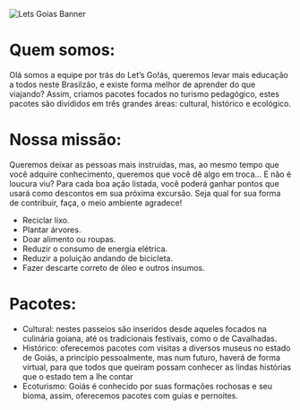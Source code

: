![Lets Goias Banner](https://user-images.githubusercontent.com/57842220/126340267-85c84b65-12a3-4461-b9bc-9eb910c24331.png)

# Quem somos: 

Olá somos a equipe por trás do Let’s Go!ás, queremos levar mais educação a todos neste Brasilzão, e existe forma melhor de aprender do que viajando?
Assim, criamos pacotes focados no turismo pedagógico, estes pacotes são divididos em três grandes áreas: cultural, histórico e ecológico.

# Nossa missão:

Queremos deixar as pessoas mais instruídas, mas, ao mesmo tempo que você adquire conhecimento, queremos que você dê algo em troca…
E não é loucura viu? Para cada boa ação listada, você poderá ganhar pontos que usará como descontos em sua próxima excursão. Seja qual for sua forma de contribuir, faça, o meio ambiente agradece!
- Reciclar lixo.
- Plantar árvores.
- Doar alimento ou roupas.
- Reduzir o consumo de energia elétrica.
- Reduzir a poluição andando de bicicleta.
- Fazer descarte correto de óleo e outros insumos.

# Pacotes:

- Cultural: nestes passeios são inseridos desde aqueles focados na culinária goiana, até os tradicionais festivais, como o de Cavalhadas.
- Histórico: oferecemos pacotes com visitas a diversos museus no estado de Goiás, a princípio pessoalmente, mas num futuro, haverá de forma virtual, para que todos que queiram possam conhecer as lindas histórias que o estado tem a lhe contar
- Ecoturismo: Goiás é conhecido por suas formações rochosas e seu bioma, assim, oferecemos pacotes com guias e pernoites.
